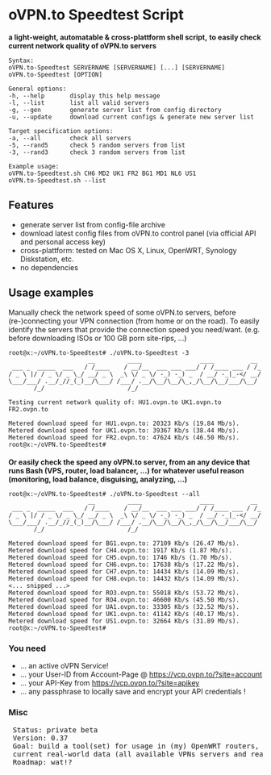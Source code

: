 # oVPN.to Speedtest Script
**a light-weight, automatable & cross-plattform shell script,**
**to easily check current network quality of oVPN.to servers**

```
Syntax:
oVPN.to-Speedtest SERVERNAME [SERVERNAME] [...] [SERVERNAME]
oVPN.to-Speedtest [OPTION]

General options:
-h, --help       display this help message
-l, --list       list all valid servers
-g, --gen        generate server list from config directory
-u, --update     download current configs & generate new server list

Target specification options:
-a, --all        check all servers
-5, --rand5      check 5 random servers from list
-3, --rand3      check 3 random servers from list

Example usage:
oVPN.to-Speedtest.sh CH6 MD2 UK1 FR2 BG1 MD1 NL6 US1
oVPN.to-Speedtest.sh --list
```

## Features
* generate server list from config-file archive
* download latest config files from oVPN.to control panel (via official API and personal access key) 
* cross-plattform: tested on Mac OS X, Linux, OpenWRT, Synology Diskstation, etc.
* no dependencies


## Usage examples 
Manually check the network speed of some oVPN.to servers, before (re-)connecting your VPN connection (from home or on the road). To easily identify the servers that provide the connection speed you need/want. (e.g. before downloading ISOs or 100 GB porn site-rips, ...)

```
root@x:~/oVPN.to-Speedtest# ./oVPN.to-Speedtest -3
                      __         ____                ____          __
 ___ _  _____  ___   / /____    / __/__  ___ ___ ___/ / /____ ___ / /_
/ _ \ |/ / _ \/ _ \_/ __/ _ \  _\ \/ _ \/ -_) -_) _  / __/ -_|_-</ __/
\___/___/ .__/_//_(_)__/\___/ /___/ .__/\__/\__/\_,_/\__/\__/___/\__/
       /_/                       /_/

Testing current network quality of: HU1.ovpn.to UK1.ovpn.to FR2.ovpn.to

Metered download speed for HU1.ovpn.to: 20323 Kb/s (19.84 Mb/s).
Metered download speed for UK1.ovpn.to: 39367 Kb/s (38.44 Mb/s).
Metered download speed for FR2.ovpn.to: 47624 Kb/s (46.50 Mb/s).
root@x:~/oVPN.to-Speedtest#
```

####  
**Or easily check the speed  any oVPN.to server, from an any device that runs Bash (VPS, router, load balancer, ...)
for whatever useful reason (monitoring, load balance, disguising, analyzing, ...)**
```
root@x:~/oVPN.to-Speedtest# ./oVPN.to-Speedtest --all
                      __         ____                ____          __
 ___ _  _____  ___   / /____    / __/__  ___ ___ ___/ / /____ ___ / /_
/ _ \ |/ / _ \/ _ \_/ __/ _ \  _\ \/ _ \/ -_) -_) _  / __/ -_|_-</ __/
\___/___/ .__/_//_(_)__/\___/ /___/ .__/\__/\__/\_,_/\__/\__/___/\__/
       /_/                       /_/

Metered download speed for BG1.ovpn.to: 27109 Kb/s (26.47 Mb/s).
Metered download speed for CH4.ovpn.to: 1917 Kb/s (1.87 Mb/s).
Metered download speed for CH5.ovpn.to: 1746 Kb/s (1.70 Mb/s).
Metered download speed for CH6.ovpn.to: 17638 Kb/s (17.22 Mb/s).
Metered download speed for CH7.ovpn.to: 14434 Kb/s (14.09 Mb/s).
Metered download speed for CH8.ovpn.to: 14432 Kb/s (14.09 Mb/s).
<... snipped ...>
Metered download speed for RO3.ovpn.to: 55018 Kb/s (53.72 Mb/s).
Metered download speed for RO4.ovpn.to: 46600 Kb/s (45.50 Mb/s).
Metered download speed for UA1.ovpn.to: 33305 Kb/s (32.52 Mb/s).
Metered download speed for UK1.ovpn.to: 41142 Kb/s (40.17 Mb/s).
Metered download speed for US1.ovpn.to: 32664 Kb/s (31.89 Mb/s).
root@x:~/oVPN.to-Speedtest#
```


### You need
+ ... an active oVPN Service!
+ ... your User-ID from Account-Page @ https://vcp.ovpn.to/?site=account
+ ... your API-Key from https://vcp.ovpn.to/?site=apikey 
+ ... any passphrase to locally save and encrypt your API credentials !

### Misc
<pre>
 Status: private beta
 Version: 0.37
 Goal: build a tool(set) for usage in (my) OpenWRT routers, that improves BW-management, LB- & QoS-decisions, based on  
 current real-world data (all available VPNs servers and realistically throughput)
 Roadmap: wat!?
</pre>
